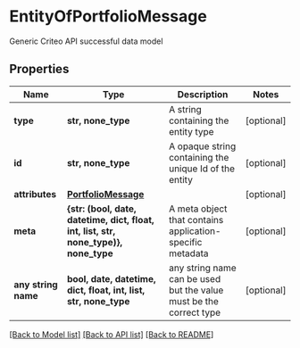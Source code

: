 # EntityOfPortfolioMessage

Generic Criteo API successful data model

## Properties
Name | Type | Description | Notes
------------ | ------------- | ------------- | -------------
**type** | **str, none_type** | A string containing the entity type | [optional] 
**id** | **str, none_type** | A opaque string containing the unique Id of the entity | [optional] 
**attributes** | [**PortfolioMessage**](PortfolioMessage.md) |  | [optional] 
**meta** | **{str: (bool, date, datetime, dict, float, int, list, str, none_type)}, none_type** | A meta object that contains application-specific metadata | [optional] 
**any string name** | **bool, date, datetime, dict, float, int, list, str, none_type** | any string name can be used but the value must be the correct type | [optional]

[[Back to Model list]](../README.md#documentation-for-models) [[Back to API list]](../README.md#documentation-for-api-endpoints) [[Back to README]](../README.md)


